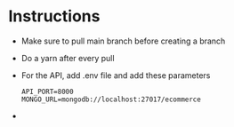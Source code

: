 # **Instructions**


* Make sure to pull main branch before creating a branch
* Do a yarn after every pull
* For the API, add .env file and add these parameters

  ```
  API_PORT=8000
  MONGO_URL=mongodb://localhost:27017/ecommerce
  ```
*

